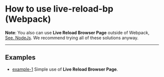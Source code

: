 # How to use live-reload-bp (Webpack)

**Note**: You also can use **Live Reload Browser Page** outside of Webpack, [See. NodeJs](https://github.com/Yuriy-Svetlov/live-reload-bp/tree/main/documentation/examples/nodejs). We recommend trying all of these solutions anyway.

---

## Examples

* [example-1](https://github.com/Yuriy-Svetlov/live-reload-bp/tree/main/documentation/examples/webpack/1)
Simple use of **Live Reload Browser Page**.
